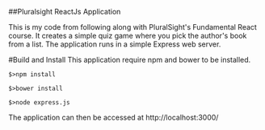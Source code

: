 ##Pluralsight ReactJs Application

This is my code from following along with PluralSight's Fundamental React course. It creates a simple quiz game where you pick the author's book from a list. The application runs in a simple Express web server.

#Build and Install
This application require npm and bower to be installed.

```
$>npm install

$>bower install

$>node express.js
```

The application can then be accessed at http://localhost:3000/